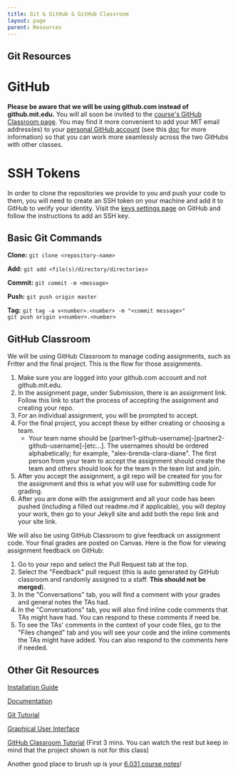 ```yaml
---
title: Git & GitHub & GitHub Classroom
layout: page
parent: Resources
---
```


## Git Resources

# GitHub

**Please be aware that we will be using github.com instead of github.mit.edu.** You will all soon be invited to the [course's GitHub Classroom page](https://github.com/61040-fa22). <!-- Please check your account and let us know if you haven't been added! --> You may find it more convenient to add your MIT email address(es) to your [personal GitHub account](https://github.com/settings/emails) (see this [doc](https://docs.github.com/en/github/setting-up-and-managing-your-github-user-account/setting-your-commit-email-address#setting-your-commit-email-address-on-github) for more information) so that you can work more seamlessly across the two GitHubs with other classes.


# SSH Tokens

In order to clone the repositories we provide to you and push your code to them, you will need to create an SSH token on your machine and add it to GitHub to verify your identity. Visit the [keys settings page](https://github.mit.edu/settings/keys) on GitHub and follow the instructions to add an SSH key.


## Basic Git Commands

**Clone:** `git clone <repository-name>`

**Add:** `git add <file(s)/directory/directories>`

**Commit:** `git commit -m <message>`

**Push:** `git push origin master`

**Tag:** `git tag -a v<number>.<number> -m "<commit message>"`<br>`git push origin v<number>.<number>`


## GitHub Classroom

We will be using GitHub Classroom to manage coding assignments, such as Fritter and the final project. This is the flow for those assignments.

1. Make sure you are logged into your github.com account and not github.mit.edu.
2. In the assignment page, under Submission, there is an assignment link. Follow this link to start the process of accepting the assignment and creating your repo.
3. For an individual assignment, you will be prompted to accept.
4. For the final project, you accept these by either creating or choosing a team.
    - Your team name should be [partner1-github-username]-[partner2-github-username]-[etc...]. The usernames should be ordered alphabetically; for example, "alex-brenda-clara-diane". The first person from your team to accept the assignment should create the team and others should look for the team in the team list and join.
5. After you accept the assignment, a git repo will be created for you for the assignment and this is what you will use for submitting code for grading.
6. After you are done with the assignment and all your code has been pushed (including a filled out readme.md if applicable), you will deploy your work, then go to your Jekyll site and add both the repo link and your site link.

We will also be using GitHub Classroom to give feedback on assignment code. Your final grades are posted on Canvas. Here is the flow for viewing assignment feedback on GitHub:



1. Go to your repo and select the Pull Request tab at the top.
2. Select the "Feedback" pull request (this is auto generated by GitHub classroom and randomly assigned to a staff. **This should not be merged**).
3. In the "Conversations" tab, you will find a comment with your grades and general notes the TAs had.
4. In the "Conversations" tab, you will also find inline code comments that TAs might have had. You can respond to these comments if need be.
5. To see the TAs' comments in the context of your code files, go to the "Files changed" tab and you will see your code and the inline comments the TAs might have added. You can also respond to the comments here if needed.


## Other Git Resources

[Installation Guide](https://git-scm.com/book/en/v2/Getting-Started-Installing-Git)

[Documentation](https://git-scm.com/docs/git)

[Git Tutorial](https://www.atlassian.com/git/tutorials/what-is-git)

[Graphical User Interface](https://desktop.github.com/)

[GitHub Classroom Tutorial](https://www.youtube.com/watch?v=8gbKzNlWNAk) (First 3 mins. You can watch the rest but keep in mind that the project shown is not for this class)

Another good place to brush up is your [6.031 course notes](https://web.mit.edu/6.031/www/sp22/classes/05-version-control/)!
